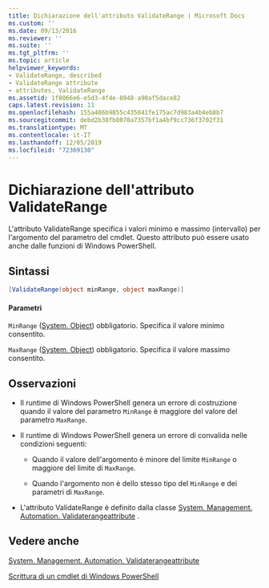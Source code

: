 ```yaml
---
title: Dichiarazione dell'attributo ValidateRange | Microsoft Docs
ms.custom: ''
ms.date: 09/13/2016
ms.reviewer: ''
ms.suite: ''
ms.tgt_pltfrm: ''
ms.topic: article
helpviewer_keywords:
- ValidateRange, described
- ValidateRange attribute
- attributes, ValidateRange
ms.assetid: 1f8066e6-e5d3-4f4e-8948-a90af5dace82
caps.latest.revision: 11
ms.openlocfilehash: 155a406b9855c435041fe175ac7d983a4b4eb8b7
ms.sourcegitcommit: debd2b38fb8070a7357bf1a4bf9cc736f3702f31
ms.translationtype: MT
ms.contentlocale: it-IT
ms.lasthandoff: 12/05/2019
ms.locfileid: "72369130"
---
```

# <a name="validaterange-attribute-declaration"></a>Dichiarazione dell'attributo ValidateRange

L'attributo ValidateRange specifica i valori minimo e massimo (intervallo) per l'argomento del parametro del cmdlet. Questo attributo può essere usato anche dalle funzioni di Windows PowerShell.

## <a name="syntax"></a>Sintassi

```csharp
[ValidateRange(object minRange, object maxRange)]
```

#### <a name="parameters"></a>Parametri

`MinRange` ([System. Object](/dotnet/api/system.object)) obbligatorio. Specifica il valore minimo consentito.

`MaxRange` ([System. Object](/dotnet/api/system.object)) obbligatorio. Specifica il valore massimo consentito.

## <a name="remarks"></a>Osservazioni

- Il runtime di Windows PowerShell genera un errore di costruzione quando il valore del parametro `MinRange` è maggiore del valore del parametro `MaxRange`.

- Il runtime di Windows PowerShell genera un errore di convalida nelle condizioni seguenti:

    - Quando il valore dell'argomento è minore del limite `MinRange` o maggiore del limite di `MaxRange`.

    - Quando l'argomento non è dello stesso tipo del `MinRange` e dei parametri di `MaxRange`.

- L'attributo ValidateRange è definito dalla classe [System. Management. Automation. Validaterangeattribute](/dotnet/api/System.Management.Automation.ValidateRangeAttribute) .

## <a name="see-also"></a>Vedere anche

[System. Management. Automation. Validaterangeattribute](/dotnet/api/System.Management.Automation.ValidateRangeAttribute)

[Scrittura di un cmdlet di Windows PowerShell](./writing-a-windows-powershell-cmdlet.md)
